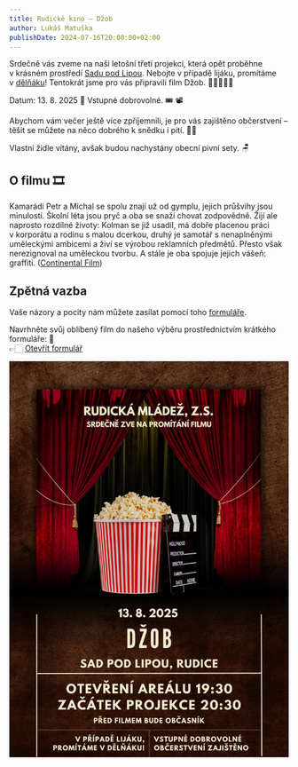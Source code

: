 ```yaml
---
title: Rudické kino ‒ Džob
author: Lukáš Matuška
publishDate: 2024-07-16T20:00:00+02:00
---
```


Srdečně vás zveme na naši letošní třetí projekci, která opět proběhne v&nbsp;krásném prostředí [Sadu pod Lipou](https://maps.app.goo.gl/PkK9S2EBhhUzFXkR6).
Nebojte v případě lijáku, promítáme v&nbsp;[dělňáku](https://maps.app.goo.gl/fRbT5FhzffHoAYcj7)!
Tentokrát jsme pro vás připravili film Džob. 👷🏻‍♂️👔🧰

Datum: 13.&nbsp;8.&nbsp;2025 📅
Vstupné dobrovolné. 🎟 📽

Abychom vám večer ještě více zpříjemnili, je pro vás zajištěno občerstvení – těšit se můžete na něco dobrého k&nbsp;snědku i&nbsp;pití. 🍿🍻

Vlastní židle vítány, avšak budou nachystány obecní pivní sety. 🪑

## O filmu 🎞

Kamarádi Petr a&nbsp;Michal se spolu znají už od gymplu, jejich průšvihy jsou minulostí.
Školní léta jsou pryč a&nbsp;oba se snaží chovat zodpovědně.
Žijí ale naprosto rozdílné životy: Kolman se již usadil, má dobře placenou práci v&nbsp;korporátu a&nbsp;rodinu s&nbsp;malou dcerkou, druhý je samotář s&nbsp;nenaplněnými uměleckými ambicemi a&nbsp;živí se výrobou reklamních předmětů.
Přesto však nerezignoval na uměleckou tvorbu.
A&nbsp;stále je oba spojuje jejich vášeň: graffiti. ([Continental Film](https://www.continentalfilm.cz/))

## Zpětná vazba

Vaše názory a&nbsp;pocity nám můžete zasílat pomocí toho [formuláře](https://forms.gle/MDb6wBWqWwVCKMei9).

Navrhněte svůj oblíbený film do našeho výběru prostřednictvím krátkého formuláře: 📝 \
👉🏻 [Otevřít formulář](https://forms.gle/83aDkqcAj5nDmfj46)

![Plakát](images/poster.jpg)
